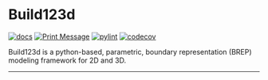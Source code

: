# Build123d

[![docs](https://img.shields.io/badge/docs-passing-brightgreen.svg)](link-to-docs)
[![Print Message](https://github.com/mohit-vectra/test_install_package/actions/workflows/print_msg.yml/badge.svg?event=status)](https://github.com/mohit-vectra/test_install_package/actions/workflows/print_msg.yml)
[![pylint](https://img.shields.io/badge/pylint-passing-brightgreen.svg)](link-to-pylint-results)
[![codecov](https://img.shields.io/badge/codecov-96%25-brightgreen.svg)](link-to-codecov)

Build123d is a python-based, parametric, boundary representation (BREP) modeling framework for 2D and 3D.

---
